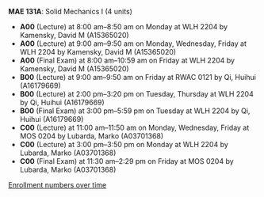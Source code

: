 **MAE 131A**: Solid Mechanics I (4 units)

- **A00** (Lecture) at 8:00 am–8:50 am on Monday at WLH 2204 by Kamensky, David M (A15365020)
- **A00** (Lecture) at 9:00 am–9:50 am on Monday, Wednesday, Friday at WLH 2204 by Kamensky, David M (A15365020)
- **A00** (Final Exam) at 8:00 am–10:59 am on Friday at WLH 2204 by Kamensky, David M (A15365020)
- **B00** (Lecture) at 9:00 am–9:50 am on Friday at RWAC 0121 by Qi, Huihui (A16179669)
- **B00** (Lecture) at 2:00 pm–3:20 pm on Tuesday, Thursday at WLH 2204 by Qi, Huihui (A16179669)
- **B00** (Final Exam) at 3:00 pm–5:59 pm on Tuesday at WLH 2204 by Qi, Huihui (A16179669)
- **C00** (Lecture) at 11:00 am–11:50 am on Monday, Wednesday, Friday at MOS 0204 by Lubarda, Marko (A03701368)
- **C00** (Lecture) at 3:00 pm–3:50 pm on Monday at WLH 2204 by Lubarda, Marko (A03701368)
- **C00** (Final Exam) at 11:30 am–2:29 pm on Friday at MOS 0204 by Lubarda, Marko (A03701368)

[Enrollment numbers over time](./MAE131A.tsv)
